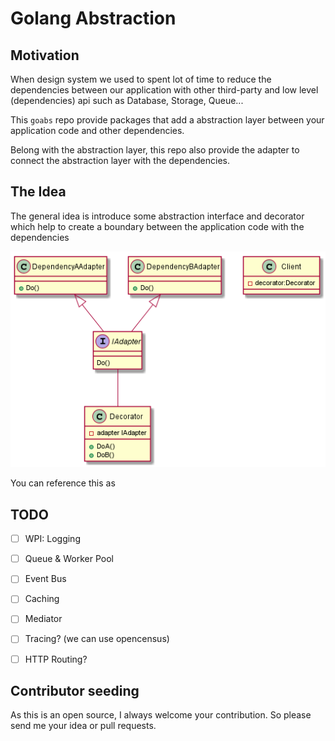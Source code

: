 # Golang Abstraction

## Motivation

When design system we used to spent lot of time to reduce the dependencies between our application with other third-party and low level (dependencies) api such as Database, Storage, Queue...

This `goabs` repo provide packages that add a abstraction layer between your application code and other dependencies.

Belong with the abstraction layer, this repo also provide the adapter to connect the abstraction layer with the dependencies.

## The Idea

The general idea is introduce some abstraction interface and decorator which help to create a boundary between the application code with the dependencies

![generic-uml](assets/readme/generic-uml.png)

You can reference this as 

## TODO

- [ ] WPI: Logging
- [ ] Queue & Worker Pool
- [ ] Event Bus
- [ ] Caching
- [ ] Mediator
- [ ] Tracing? (we can use opencensus)
- [ ] HTTP Routing?


## Contributor seeding

As this is an open source, I always welcome your contribution. So please send me your idea or pull requests.
